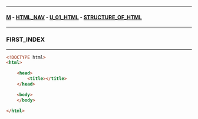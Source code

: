 
---

#### [M](https://github.com/ttltrk/TTT/blob/master/menu.md) - [HTML_NAV](https://github.com/ttltrk/TTT/tree/master/HTML/HTML_NAV.md) - [U_01_HTML](https://github.com/ttltrk/TTT/tree/master/HTML/U_01/U_01.md) - [STRUCTURE_OF_HTML](https://github.com/ttltrk/TTT/tree/master/HTML/U_01/STRUCTURE_OF_HTML.md)

---

### FIRST_INDEX

---

```html
<!DOCTYPE html>
<html>

    <head>
        <title></title>
    </head>

    <body>
    </body>

</html>
```
